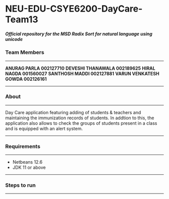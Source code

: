 # NEU-EDU-CSYE6200-DayCare-Team13
##### Official repository for the MSD Radix Sort for natural language using unicode 

### Team Members 
---
**ANURAG PARLA 002127710** 
**DEVESHI THANAWALA 002189625**
**HIRAL NAGDA 001560027**
**SANTHOSH MADDI 002127881**
**VARUN VENKATESH GOWDA 002126161**

---
### About
---
 Day Care application featuring adding of students & teachers and maintaining the immunization records of students. In addtion to this, the application also allows to check the groups of students present in a class and is equipped with an alert system.

---
### Requirements
---
- Netbeans 12.6
- JDK 11 or above

---

### Steps to run
---

```sh

```

















   

